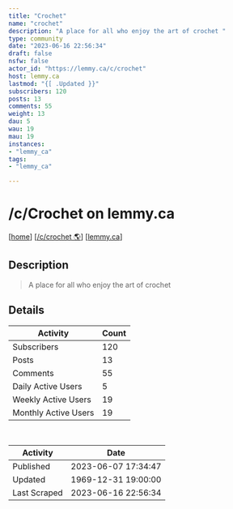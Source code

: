 ```yaml
---
title: "Crochet" 
name: "crochet"
description: "A place for all who enjoy the art of crochet "
type: community
date: "2023-06-16 22:56:34"
draft: false
nsfw: false
actor_id: "https://lemmy.ca/c/crochet"
host: lemmy.ca
lastmod: "{[ .Updated }}"
subscribers: 120
posts: 13
comments: 55
weight: 13
dau: 5
wau: 19
mau: 19
instances:
- "lemmy_ca"
tags: 
- "lemmy_ca"

---
```


# /c/Crochet on lemmy.ca

[[home](/)]
[[/c/crochet 🌎](https://lemmy.ca/c/crochet)]
[[lemmy.ca](/instances/lemmy_ca)]


## Description 

<blockquote class="description">
A place for all who enjoy the art of crochet 
</blockquote>


## Details

| Activity | Count  |
|----------------------|---|
| Subscribers          | 120 |
| Posts                | 13  |
| Comments             | 55  |
| Daily Active Users   | 5  |
| Weekly Active Users  | 19  |
| Monthly Active Users | 19  |

<br>

| Activity | Date |
|----------------------|---|
| Published            | 2023-06-07 17:34:47 |
| Updated              | 1969-12-31 19:00:00 |
| Last Scraped         | 2023-06-16 22:56:34 |
